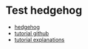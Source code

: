 # Test hedgehog

- [hedgehog](https://github.com/usnistgov/hedgehog)
- [tutorial github](https://github.com/usnistgov/hedgehog-Tutorials)
- [tutorial explanations](https://pages.nist.gov/hedgehog-Tutorials/)
